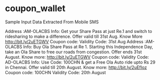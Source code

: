 # coupon_wallet
Sample Input Data Extracted From Mobile SMS

Address :AM-OLACBS
  Info: Get your Share Pass at just Re.1 and switch to ridesharing to make a difference. Offer valid till 31st Aug. Know More http://bit.ly/2uETGWV
  Coupon code: 
  Validity Code: 31st Aug
Address :AM-OLACBS
  Info: Buy Ola Share Pass at Re 1. Starting this Independence Day, take an Ola Share to free our roads from congestion. Offer ends 31st August. Know more: http://bit.ly/2uETGWV
  Coupon code: 
  Validity Code: 
AD-OLACBS
 Info: Use Code: 100CHN & get a Free Ola Auto ride upto Rs 29 in Chennai. Offer valid till 20th August. Know more: http://bit.ly/2uEfIoz
 Coupon code: 100CHN
 Validity Code: 20th August

